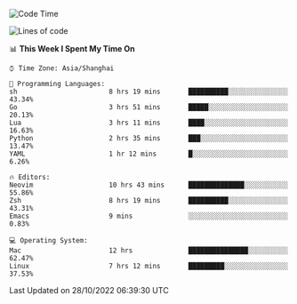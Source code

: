 <!--START_SECTION:waka-->
![Code Time](http://img.shields.io/badge/Code%20Time-946%20hrs%2045%20mins-blue)

![Lines of code](https://img.shields.io/badge/From%20Hello%20World%20I%27ve%20Written-24%20Thousand%20lines%20of%20code-blue)

📊 **This Week I Spent My Time On** 

```text
⌚︎ Time Zone: Asia/Shanghai

💬 Programming Languages: 
sh                       8 hrs 19 mins       ██████████░░░░░░░░░░░░░░░   43.34% 
Go                       3 hrs 51 mins       █████░░░░░░░░░░░░░░░░░░░░   20.13% 
Lua                      3 hrs 11 mins       ████░░░░░░░░░░░░░░░░░░░░░   16.63% 
Python                   2 hrs 35 mins       ███░░░░░░░░░░░░░░░░░░░░░░   13.47% 
YAML                     1 hr 12 mins        █░░░░░░░░░░░░░░░░░░░░░░░░   6.26%

🔥 Editors: 
Neovim                   10 hrs 43 mins      ██████████████░░░░░░░░░░░   55.86% 
Zsh                      8 hrs 19 mins       ██████████░░░░░░░░░░░░░░░   43.31% 
Emacs                    9 mins              ░░░░░░░░░░░░░░░░░░░░░░░░░   0.83%

💻 Operating System: 
Mac                      12 hrs              ███████████████░░░░░░░░░░   62.47% 
Linux                    7 hrs 12 mins       █████████░░░░░░░░░░░░░░░░   37.53%

```


 Last Updated on 28/10/2022 06:39:30 UTC
<!--END_SECTION:waka-->
